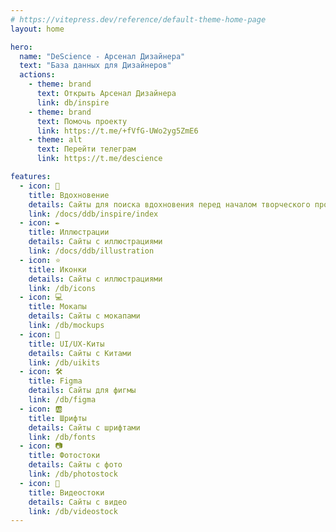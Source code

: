 ```yaml
---
# https://vitepress.dev/reference/default-theme-home-page
layout: home

hero:
  name: "DeScience - Арсенал Дизайнера"
  text: "База данных для Дизайнеров"
  actions:
    - theme: brand
      text: Открыть Арсенал Дизайнера
      link: db/inspire
    - theme: brand
      text: Помочь проекту
      link: https://t.me/+fVfG-UWo2yg5ZmE6
    - theme: alt
      text: Перейти телеграм
      link: https://t.me/descience

features:
  - icon: 💭
    title: Вдохновение
    details: Сайты для поиска вдохновения перед началом творческого процесса
    link: /docs/ddb/inspire/index
  - icon: ✒️
    title: Иллюстрации
    details: Сайты с иллюстрациями
    link: /docs/ddb/illustration
  - icon: ⭐️
    title: Иконки
    details: Сайты с иллюстрациями
    link: /db/icons
  - icon: 💻
    title: Мокапы
    details: Сайты с мокапами
    link: /db/mockups
  - icon: 🐳
    title: UI/UX-Киты
    details: Сайты с Китами
    link: /db/uikits
  - icon: 🛠
    title: Figma
    details: Сайты для фигмы
    link: /db/figma
  - icon: 🆎
    title: Шрифты
    details: Сайты с шрифтами
    link: /db/fonts
  - icon: 📷
    title: Фотостоки
    details: Сайты с фото
    link: /db/photostock
  - icon: 🎥
    title: Видеостоки
    details: Сайты с видео
    link: /db/videostock
---
```


